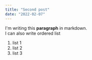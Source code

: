 ```yaml
---
title: "Second post"
date: "2022-02-07"
---
```


I'm writing this **paragraph** in markdown.  
I can also write ordered list

1. list 1
2. list 2
3. list 3
